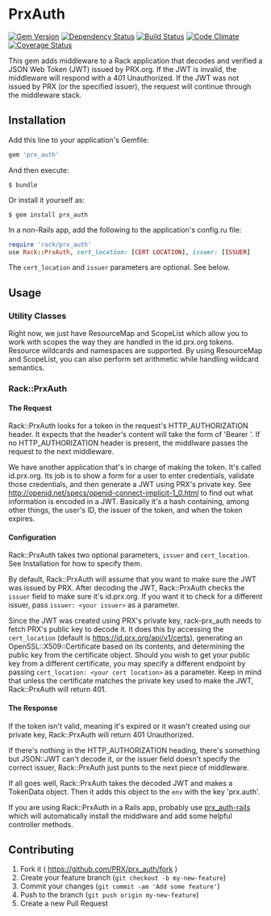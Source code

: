 # PrxAuth

[![Gem Version](https://badge.fury.io/rb/prx_auth.svg)](http://badge.fury.io/rb/prx_auth)
[![Dependency Status](https://gemnasium.com/PRX/prx_auth.svg)](https://gemnasium.com/PRX/prx_auth)
[![Build Status](https://travis-ci.org/PRX/prx_auth.svg?branch=master)](https://travis-ci.org/PRX/prx_auth)
[![Code Climate](https://codeclimate.com/github/PRX/prx_auth/badges/gpa.svg)](https://codeclimate.com/github/PRX/prx_auth)
[![Coverage Status](https://coveralls.io/repos/PRX/prx_auth/badge.svg)](https://coveralls.io/r/PRX/prx_auth)

This gem adds middleware to a Rack application that decodes and verified a JSON Web Token (JWT) issued by PRX.org. If the JWT is invalid, the middleware will respond with a 401 Unauthorized. If the JWT was not issued by PRX (or the specified issuer), the request will continue through the middleware stack.

## Installation

Add this line to your application's Gemfile:

```ruby
gem 'prx_auth'
```

And then execute:

    $ bundle

Or install it yourself as:

    $ gem install prx_auth

In a non-Rails app, add the following to the application's config.ru file:

```ruby
require 'rack/prx_auth'
use Rack::PrxAuth, cert_location: [CERT LOCATION], issuer: [ISSUER]
```
The `cert_location` and `issuer` parameters are optional. See below.

## Usage

### Utility Classes

Right now, we just have ResourceMap and ScopeList which allow you to work with scopes the way they are handled in the id.prx.org tokens. Resource wildcards and namespaces are supported. By using ResourceMap and ScopeList, you can also perform set arithmetic while handling wildcard semantics.

### Rack::PrxAuth

#### The Request

Rack::PrxAuth looks for a token in the request's HTTP_AUTHORIZATION header. It expects that the header's content will take the form of 'Bearer <your token>'. If no HTTP_AUTHORIZATION header is present, the middlware passes the request to the next middleware.

We have another application that's in charge of making the token. It's called id.prx.org. Its job is to show a form for a user to enter credentials, validate those credentials, and then generate a JWT using PRX's private key. See http://openid.net/specs/openid-connect-implicit-1_0.html to find out what information is encoded in a JWT. Basically it's a hash containing, among other things, the user's ID, the issuer of the token, and when the token expires.

#### Configuration

Rack::PrxAuth takes two optional parameters, `issuer` and `cert_location`. See Installation for how to specify them.

By default, Rack::PrxAuth will assume that you want to make sure the JWT was issued by PRX. After decoding the JWT, Rack::PrxAuth checks the `issuer` field to make sure it's id.prx.org. If you want it to check for a different issuer, pass `issuer: <your issuer>` as a parameter.

Since the JWT was created using PRX's private key, rack-prx_auth needs to fetch PRX's public key to decode it. It does this by accessing the `cert_location` (default is https://id.prx.org/api/v1/certs), generating an OpenSSL::X509::Certificate based on its contents, and determining the public key from the certificate object. Should you wish to get your public key from a different certificate, you may specify a different endpoint by passing `cert_location: <your cert location>` as a parameter. Keep in mind that unless the certificate matches the private key used to make the JWT, Rack::PrxAuth will return 401.

#### The Response

If the token isn't valid, meaning it's expired or it wasn't created using our private key, Rack::PrxAuth will return 401 Unauthorized.

If there's nothing in the HTTP_AUTHORIZATION heading, there's something but JSON::JWT can't decode it, or the issuer field doesn't specify the correct issuer, Rack::PrxAuth just punts to the next piece of middleware.

If all goes well, Rack::PrxAuth takes the decoded JWT and makes a TokenData object. Then it adds this object to the `env` with the key 'prx.auth'.

If you are using Rack::PrxAuth in a Rails app, probably use [prx_auth-rails](https://github.com/PRX/prx_auth-rails) which will automatically install the middlware and add some helpful controller methods.

## Contributing

1. Fork it ( https://github.com/PRX/prx_auth/fork )
2. Create your feature branch (`git checkout -b my-new-feature`)
3. Commit your changes (`git commit -am 'Add some feature'`)
4. Push to the branch (`git push origin my-new-feature`)
5. Create a new Pull Request
